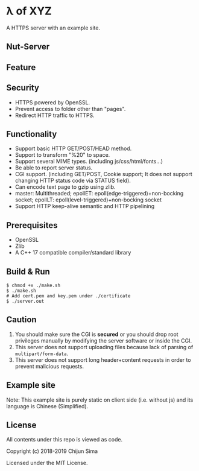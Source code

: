 # λ of XYZ

A HTTPS server with an example site.

## Nut-Server

## Feature

## Security
+ HTTPS powered by OpenSSL.
+ Prevent access to folder other than "pages".
+ Redirect HTTP traffic to HTTPS.

## Functionality
+ Support basic HTTP GET/POST/HEAD method.
+ Support to transform "%20" to space.
+ Support several MIME types. (including js/css/html/fonts...)
+ Be able to report server status.
+ CGI support. (including GET/POST, Cookie support; It does not support changing HTTP status code via STATUS field).
+ Can encode text page to gzip using zlib.
+ master: Multithreaded; epollET: epoll(edge-triggered)+non-bocking socket; epollLT: epoll(level-triggered)+non-bocking socket
+ Support HTTP keep-alive semantic and HTTP pipelining
## Prerequisites
+ OpenSSL
+ Zlib
+ A C++ 17 compatible compiler/standard library

## Build & Run
```
$ chmod +x ./make.sh
$ ./make.sh
# Add cert.pem and key.pem under ./certificate
$ ./server.out
```

## Caution
1. You should make sure the CGI is **secured** or you should drop root privileges manually by modifying the server software or inside the CGI.
2. This server does not support uploading files because lack of parsing of `multipart/form-data`.
3. This server does not support long header+content requests in order to prevent malicious requests.

## Example site

Note: This example site is purely static on client side (i.e. without js) and its language is Chinese (Simplified).

## License

All contents under this repo is viewed as code.

Copyright (c) 2018-2019 Chijun Sima

Licensed under the MIT License.